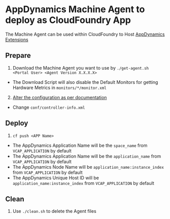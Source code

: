 # AppDynamics Machine Agent to deploy as CloudFoundry App

The Machine Agent can be used within CloudFoundry to Host [AppDynamics Extensions](https://community.appdynamics.com/t5/eXchange-Community-AppDynamics/idb-p/extensions)


## Prepare
1. Download the Machine Agent you want to use by `./get-agent.sh <Portal User> <Agent Version X.X.X.X>`
  * The Download Script will also disable the Default Monitors for getting Hardware Metrics in `monitors/*/monitor.xml`
2. [Alter the configuration as per documentation](https://docs.appdynamics.com/display/latest/Install+the+Standalone+Machine+Agent)
  * Change `conf/controller-info.xml`

## Deploy

1. `cf push <APP Name>`
  * The AppDynamics Application Name will be the `space_name` from `VCAP_APPLICATION` by default
  * The AppDynamics Application Name will be the `application_name` from `VCAP_APPLICATION` by default
  * The AppDynamics Node Name will be `application_name:instance_index` from `VCAP_APPLICATION` by default
  * The AppDynamics Unique Host ID will be `application_name:instance_index` from `VCAP_APPLICATION` by default

## Clean

1. Use `./clean.sh` to delete the Agent files
